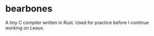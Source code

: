 # bearbones

A tiny C compiler written in Rust. Used for practice before I continue working on Leaux.
